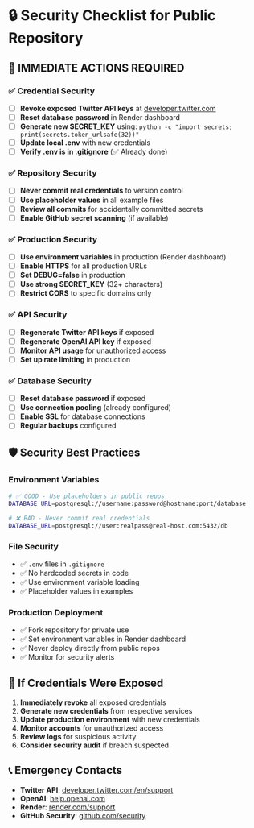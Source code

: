 # 🔒 Security Checklist for Public Repository

## 🚨 IMMEDIATE ACTIONS REQUIRED

### ✅ Credential Security
- [ ] **Revoke exposed Twitter API keys** at [developer.twitter.com](https://developer.twitter.com)
- [ ] **Reset database password** in Render dashboard
- [ ] **Generate new SECRET_KEY** using: `python -c "import secrets; print(secrets.token_urlsafe(32))"`
- [ ] **Update local .env** with new credentials
- [ ] **Verify .env is in .gitignore** (✅ Already done)

### ✅ Repository Security
- [ ] **Never commit real credentials** to version control
- [ ] **Use placeholder values** in all example files
- [ ] **Review all commits** for accidentally committed secrets
- [ ] **Enable GitHub secret scanning** (if available)

### ✅ Production Security
- [ ] **Use environment variables** in production (Render dashboard)
- [ ] **Enable HTTPS** for all production URLs
- [ ] **Set DEBUG=false** in production
- [ ] **Use strong SECRET_KEY** (32+ characters)
- [ ] **Restrict CORS** to specific domains only

### ✅ API Security
- [ ] **Regenerate Twitter API keys** if exposed
- [ ] **Regenerate OpenAI API key** if exposed
- [ ] **Monitor API usage** for unauthorized access
- [ ] **Set up rate limiting** in production

### ✅ Database Security
- [ ] **Reset database password** if exposed
- [ ] **Use connection pooling** (already configured)
- [ ] **Enable SSL** for database connections
- [ ] **Regular backups** configured

## 🛡️ Security Best Practices

### Environment Variables
```bash
# ✅ GOOD - Use placeholders in public repos
DATABASE_URL=postgresql://username:password@hostname:port/database

# ❌ BAD - Never commit real credentials
DATABASE_URL=postgresql://user:realpass@real-host.com:5432/db
```

### File Security
- ✅ `.env` files in `.gitignore`
- ✅ No hardcoded secrets in code
- ✅ Use environment variable loading
- ✅ Placeholder values in examples

### Production Deployment
- ✅ Fork repository for private use
- ✅ Set environment variables in Render dashboard
- ✅ Never deploy directly from public repos
- ✅ Monitor for security alerts

## 🚨 If Credentials Were Exposed

1. **Immediately revoke** all exposed credentials
2. **Generate new credentials** from respective services
3. **Update production environment** with new credentials
4. **Monitor accounts** for unauthorized access
5. **Review logs** for suspicious activity
6. **Consider security audit** if breach suspected

## 📞 Emergency Contacts

- **Twitter API**: [developer.twitter.com/en/support](https://developer.twitter.com/en/support)
- **OpenAI**: [help.openai.com](https://help.openai.com)
- **Render**: [render.com/support](https://render.com/support)
- **GitHub Security**: [github.com/security](https://github.com/security)
